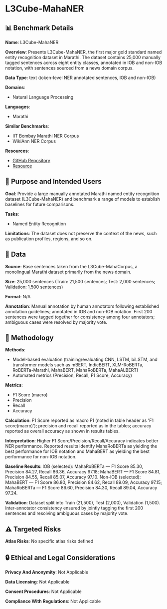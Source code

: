 # L3Cube-MahaNER

## 📊 Benchmark Details

**Name**: L3Cube-MahaNER

**Overview**: Presents L3Cube-MahaNER, the first major gold standard named entity recognition dataset in Marathi. The dataset contains 25,000 manually tagged sentences across eight entity classes, annotated in IOB and non-IOB notation, with sentences sourced from a news domain corpus.

**Data Type**: text (token-level NER annotated sentences, IOB and non-IOB)

**Domains**:
- Natural Language Processing

**Languages**:
- Marathi

**Similar Benchmarks**:
- IIT Bombay Marathi NER Corpus
- WikiAnn NER Corpus

**Resources**:
- [GitHub Repository](https://github.com/l3cube-pune/MarathiNLP)
- [Resource](https://huggingface.co/l3cube-pune/marathi-ner)

## 🎯 Purpose and Intended Users

**Goal**: Provide a large manually annotated Marathi named entity recognition dataset (L3Cube-MahaNER) and benchmark a range of models to establish baselines for future comparisons.

**Tasks**:
- Named Entity Recognition

**Limitations**: The dataset does not preserve the context of the news, such as publication profiles, regions, and so on.

## 💾 Data

**Source**: Base sentences taken from the L3Cube-MahaCorpus, a monolingual Marathi dataset primarily from the news domain.

**Size**: 25,000 sentences (Train: 21,500 sentences; Test: 2,000 sentences; Validation: 1,500 sentences)

**Format**: N/A

**Annotation**: Manual annotation by human annotators following established annotation guidelines; annotated in IOB and non-IOB notation. First 200 sentences were tagged together for consistency among four annotators; ambiguous cases were resolved by majority vote.

## 🔬 Methodology

**Methods**:
- Model-based evaluation (training/evaluating CNN, LSTM, biLSTM, and transformer models such as mBERT, IndicBERT, XLM-RoBERTa, RoBERTa-Marathi, MahaBERT, MahaRoBERTa, MahaALBERT)
- Automated metrics (Precision, Recall, F1 Score, Accuracy)

**Metrics**:
- F1 Score (macro)
- Precision
- Recall
- Accuracy

**Calculation**: F1 Score reported as macro F1 (noted in table header as 'F1 score(macro)'); precision and recall reported as in the tables; accuracy reported as overall accuracy as shown in results tables.

**Interpretation**: Higher F1 Score/Precision/Recall/Accuracy indicates better NER performance. Reported results identify MahaRoBERTa as yielding the best performance for IOB notation and MahaBERT as yielding the best performance for non-IOB notation.

**Baseline Results**: IOB (selected): MahaRoBERTa — F1 Score 85.30, Precision 84.27, Recall 86.36, Accuracy 97.18; MahaBERT — F1 Score 84.81, Precision 84.55, Recall 85.07, Accuracy 97.10. Non-IOB (selected): MahaBERT — F1 Score 86.80, Precision 84.62, Recall 89.09, Accuracy 97.15; MahaRoBERTa — F1 Score 86.60, Precision 84.30, Recall 89.04, Accuracy 97.24.

**Validation**: Dataset split into Train (21,500), Test (2,000), Validation (1,500). Inter-annotator consistency ensured by jointly tagging the first 200 sentences and resolving ambiguous cases by majority vote.

## ⚠️ Targeted Risks

**Atlas Risks**:
No specific atlas risks defined

## 🔒 Ethical and Legal Considerations

**Privacy And Anonymity**: Not Applicable

**Data Licensing**: Not Applicable

**Consent Procedures**: Not Applicable

**Compliance With Regulations**: Not Applicable
